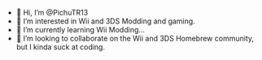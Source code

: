 - 👋 Hi, I’m @PichuTR13
- 👀 I’m interested in Wii and 3DS Modding and gaming.
- 🌱 I’m currently learning Wii Modding...
- 💞️ I’m looking to collaborate on the Wii and 3DS Homebrew community, but I kinda suck at coding.

<!---
PichuTR13/PichuTR13 is a ✨ special ✨ repository because its `README.md` (this file) appears on your GitHub profile.
You can click the Preview link to take a look at your changes.
--->
